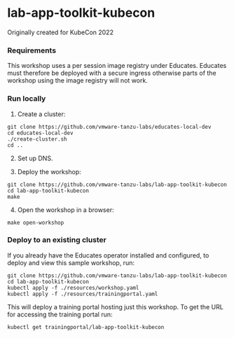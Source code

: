 # lab-app-toolkit-kubecon

Originally created for KubeCon 2022

### Requirements

This workshop uses a per session image registry under Educates. Educates must
therefore be deployed with a secure ingress otherwise parts of the workshop
using the image registry will not work.

### Run locally

1. Create a cluster:
```shell
git clone https://github.com/vmware-tanzu-labs/educates-local-dev
cd educates-local-dev
./create-cluster.sh
cd ..
```

2. Set up DNS.

3. Deploy the workshop:
```shell
git clone https://github.com/vmware-tanzu-labs/lab-app-toolkit-kubecon
cd lab-app-toolkit-kubecon
make
```

4. Open the workshop in a browser:
```shell
make open-workshop
```

### Deploy to an existing cluster

If you already have the Educates operator installed and configured, to
deploy and view this sample workshop, run:

```
git clone https://github.com/vmware-tanzu-labs/lab-app-toolkit-kubecon
cd lab-app-toolkit-kubecon
kubectl apply -f ./resources/workshop.yaml
kubectl apply -f ./resources/trainingportal.yaml
```

This will deploy a training portal hosting just this workshop. To get the
URL for accessing the training portal run:

```
kubectl get trainingportal/lab-app-toolkit-kubecon
```
